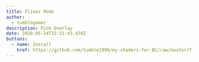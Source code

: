 ```yaml
---
title: Flines Mode
author:
  - tumblegamer
description: Pink Overlay
date: 2020-05-14T15:51:43.470Z
buttons:
  - name: Install
    href: https://github.com/tumble1999/my-shaders-for-BC/raw/master/flines-mode.bcs.json
---
```

